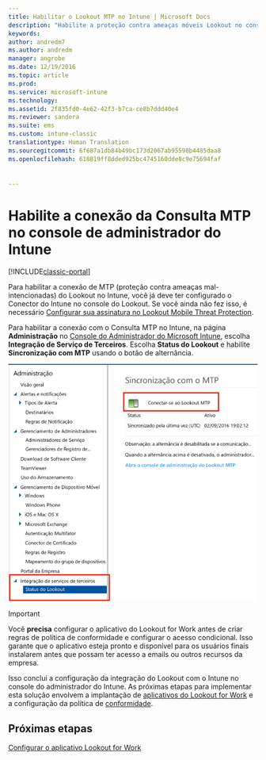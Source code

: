 ```yaml
---
title: Habilitar o Lookout MTP no Intune | Microsoft Docs
description: "Habilite a proteção contra ameaças móveis Lookout no console de administrador do Intune."
keywords: 
author: andredm7
ms.author: andredm
manager: angrobe
ms.date: 12/19/2016
ms.topic: article
ms.prod: 
ms.service: microsoft-intune
ms.technology: 
ms.assetid: 2f835fd0-4e62-42f3-b7ca-ce8b7ddd40e4
ms.reviewer: sandera
ms.suite: ems
ms.custom: intune-classic
translationtype: Human Translation
ms.sourcegitcommit: 6f687a1db84b49bc173d2067ab95598b4485daa8
ms.openlocfilehash: 618819ff8dded925bc4745160dde8c9e75694faf


---
```


# <a name="enable-lookout-mtp-connection-in-the-intune-admin-console"></a>Habilite a conexão da Consulta MTP no console de administrador do Intune

[!INCLUDE[classic-portal](../includes/classic-portal.md)]

Para habilitar a conexão de MTP (proteção contra ameaças mal-intencionadas) do Lookout no Intune, você já deve ter configurado o Conector do Intune no console do Lookout.  Se você ainda não fez isso, é necessário [Configurar sua assinatura no Lookout Mobile Threat Protection](set-up-your-subscription-with-lookout-mtp.md).

Para habilitar a conexão com o Consulta MTP no Intune, na página **Administração** no [Console do Administrador do Microsoft Intune](https://manage.microsoft.com), escolha **Integração de Serviço de Terceiros**. Escolha **Status do Lookout** e habilite **Sincronização com MTP** usando o botão de alternância.

![captura de tela da página de sincronização do Lookout com o botão de alternância habilitar realçado](../media/mtp/lookout-intune-synchronization.png)

>[!IMPORTANT]
> Você **precisa** configurar o aplicativo do Lookout for Work antes de criar regras de política de conformidade e configurar o acesso condicional. Isso garante que o aplicativo esteja pronto e disponível para os usuários finais instalarem antes que possam ter acesso a emails ou outros recursos da empresa.

Isso conclui a configuração da integração do Lookout com o Intune no console do administrador do Intune.  As próximas etapas para implementar esta solução envolvem a implantação de [aplicativos do Lookout for Work](https://docs.microsoft.com/intune/deploy-use/device-threat-protection-apps) e a configuração da política de [conformidade](https://docs.microsoft.com/intune/deploy-use/device-threat-protection-policy).


## <a name="next-steps"></a>Próximas etapas
[Configurar o aplicativo Lookout for Work ](https://docs.microsoft.com/intune/deploy-use/device-threat-protection-apps)



<!--HONumber=Feb17_HO4-->


